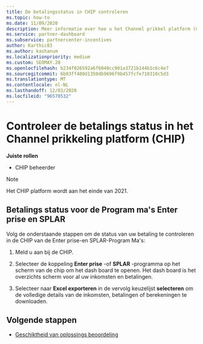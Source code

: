 ```yaml
---
title: De betalingsstatus in CHIP controleren
ms.topic: how-to
ms.date: 11/09/2020
description: Meer informatie over hoe u het Channel prikkel platform (CHIP) kunt gebruiken om de betalings status te controleren. Houd er rekening mee dat de CHIP aan het einde van 2021 wordt afgetrokken.
ms.service: partner-dashboard
ms.subservice: partnercenter-incentives
author: Karthic83
ms.author: kashanum
ms.localizationpriority: medium
ms.custom: SEOMAY.20
ms.openlocfilehash: b234f026592a6f6040cc901a3721b144b1c6c4e7
ms.sourcegitcommit: 6b03ff400d1350db9696f9b457fcfe710310c5d3
ms.translationtype: MT
ms.contentlocale: nl-NL
ms.lasthandoff: 12/03/2020
ms.locfileid: "96570532"
---
```

# <a name="check-payment-status-in-the-channel-incentives-platform-chip"></a>Controleer de betalings status in het Channel prikkeling platform (CHIP)

**Juiste rollen**

- CHIP beheerder

>[!NOTE]
>Het CHIP platform wordt aan het einde van 2021.

## <a name="payment-status-for-the-enterprise-and-splar-programs"></a>Betalings status voor de Program ma's Enter prise en SPLAR

Volg de onderstaande stappen om de status van uw betaling te controleren in de CHIP van de Enter prise-en SPLAR-Program Ma's:

1. Meld u aan bij de CHIP.
 
1. Selecteer de koppeling **Enter prise** -of **SPLAR** -programma op het scherm van de chip om het dash board te openen. Het dash board is het overzichts scherm voor al uw inkomsten en betalingen.
 
1. Selecteer naar  **Excel exporteren** in de vervolg keuzelijst **selecteren** om de volledige details van de inkomsten, betalingen of berekeningen te downloaden.

## <a name="next-steps"></a>Volgende stappen

- [Geschiktheid van oplossings beoordeling](chip-solution-assessment.md) 
